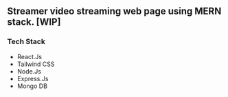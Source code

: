 <h2>Streamer video streaming web page using MERN stack. [WIP]</h2>

<h3>Tech Stack</h3>
<ul>
  <li>React.Js</li>
  <li>Tailwind CSS</li>
  <li>Node.Js</li>
  <li>Express.Js</li>
  <li>Mongo DB</li>
</ul>
